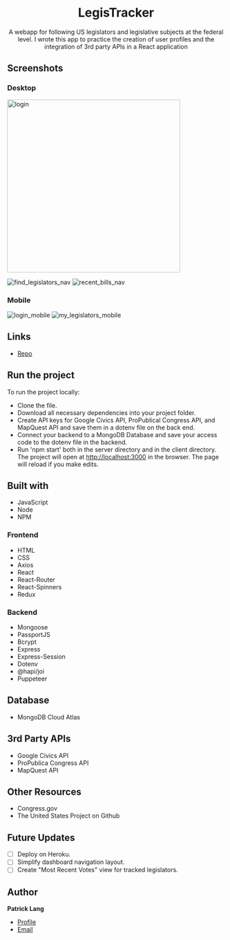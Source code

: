 <h1 align="center">LegisTracker</h1>

<p align="center">A webapp for following US legislators and legislative subjects at the federal level. I wrote this app to practice the creation of user profiles and the integration of 3rd party APIs in a React application</p>

## Screenshots

### Desktop

<img src="https://user-images.githubusercontent.com/73432960/132585738-5213db62-84b4-4963-addb-f6759479743b.JPG" alt="login" width="400"/>

![find_legislators_nav](https://user-images.githubusercontent.com/73432960/132585690-57cfcd57-ef63-4432-802d-93c880f98f76.JPG)
![recent_bills_nav](https://user-images.githubusercontent.com/73432960/132585745-93b61dd1-6618-4647-ae40-a24b7149f2bb.JPG)


### Mobile
![login_mobile](https://user-images.githubusercontent.com/73432960/132585762-97ef2377-3163-424e-9b8a-54562e101bed.JPG)
![my_legislators_mobile](https://user-images.githubusercontent.com/73432960/132585771-8ef15cc7-be4e-4d3f-b490-13eabca8dc14.JPG)

## Links

- [Repo](https://github.com/patricklang87/congress_data "LegisTracker Repo") 


## Run the project

To run the project locally:

- Clone the file.
- Download all necessary dependencies into your project folder.
- Create API keys for Google Civics API, ProPublical Congress API, and MapQuest API and save them in a dotenv file on the back end. 
- Connect your backend to a MongoDB Database and save your access code to the dotenv file in the backend.
- Run 'npm start' both in the server directory and in the client directory. The project will open at [http://localhost:3000](http://localhost:3000) in the browser. The page will reload if you make edits.

## Built with

- JavaScript
- Node
- NPM

### Frontend
- HTML
- CSS
- Axios
- React
- React-Router
- React-Spinners
- Redux


### Backend
- Mongoose
- PassportJS
- Bcrypt
- Express
- Express-Session
- Dotenv
- @hapi/joi
- Puppeteer

## Database

- MongoDB Cloud Atlas

## 3rd Party APIs

- Google Civics API
- ProPublica Congress API
- MapQuest API

## Other Resources

- Congress.gov
- The United States Project on Github

## Future Updates

- [ ] Deploy on Heroku.
- [ ] Simplify dashboard navigation layout.
- [ ] Create "Most Recent Votes" view for tracked legislators.
 
## Author

**Patrick Lang**

- [Profile](https://github.com/patricklang87 "Patrick Lang")
- [Email](mailto:patricklang87@gmail.com?subject=LegisTracker "LegisTracker")
